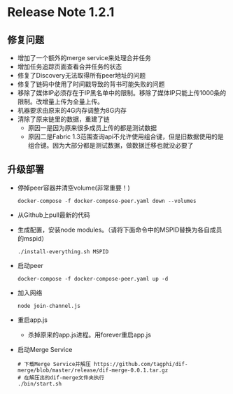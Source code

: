 # Release Note 1.2.1

## 修复问题

- 增加了一个额外的merge service来处理合并任务
- 增加任务追踪页面查看合并任务的状态
- 修复了Discovery无法取得所有peer地址的问题
- 修复了链码中使用了时间戳导致的背书可能失败的问题
- 移除了媒体IP必须存在于IP黑名单中的限制。移除了媒体IP只能上传1000条的限制。改增量上传为全量上传。
- 机器要求由原来的4G内存调整为8G内存
- 清除了原来链里的数据，重建了链
  - 原因一是因为原来很多成员上传的都是测试数据
  - 原因二是Fabric 1.3范围查询api不允许使用组合键，但是旧数据使用的是组合键。因为大部分都是测试数据，做数据迁移也就没必要了



## 升级部署

* 停掉peer容器并清空volume(非常重要！)

  ```shell
  docker-compose -f docker-compose-peer.yaml down --volumes
  ```

* 从Github上pull最新的代码

* 生成配置，安装node modules。（请将下面命令中的MSPID替换为各自成员的mspid）

  ```shell
  ./install-everything.sh MSPID
  ```

* 启动peer

  ```shell
  docker-compose -f docker-compose-peer.yaml up -d
  ```

* 加入网络

  ```shell
  node join-channel.js
  ```

* 重启app.js

  * 杀掉原来的app.js进程。用forever重启app.js

* 启动Merge Service

  ```shell
  # 下载Merge Service并解压 https://github.com/tagphi/dif-merge/blob/master/release/dif-merge-0.0.1.tar.gz
  # 在解压出的dif-merge文件夹执行
  ./bin/start.sh
  ```

